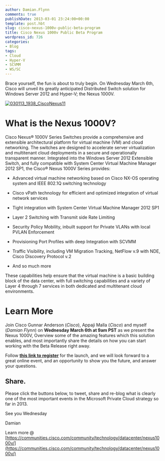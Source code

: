 ```yaml
---
author: Damian.Flynn
comments: true
publishDate: 2013-03-01 23:24:00+00:00
template: post.hbt
slug: cisco-nexus-1000v-public-beta-program
title: Cisco Nexus 1000v Public Beta Program
wordpress_id: 726
categories:
- Blog
tags:
- Cloud
- Hyper-V
- SCVMM
- WS/SC
---
```


Brace yourself, the fun is about to truly begin. On Wednesday March 6th, Cisco will unveil its greatly anticipated Distributed Switch solution for Windows Server 2012 and Hyper-V; the Nexus 1000V.

[![030113_1938_CiscoNexus11](http://blogstorage.damianflynn.com/wordpress/2014/08/030113_1938_CiscoNexus11.png)](http://blogstorage.damianflynn.com/wordpress/2014/08/030113_1938_CiscoNexus11.png)


# What is the Nexus 1000V?


Cisco Nexus® 1000V Series Switches provide a comprehensive and extensible architectural platform for virtual machine (VM) and cloud networking. The switches are designed to accelerate server virtualization and multitenant cloud deployments in a secure and operationally transparent manner. Integrated into the Windows Server 2012 Extensible Switch, and fully compatible with System Center Virtual Machine Manager 2012 SP1, the Cisco® Nexus 1000V Series provides:



	
  * Advanced virtual machine networking based on Cisco NX-OS operating system and IEEE 802.1Q switching technology

	
  * Cisco vPath technology for efficient and optimized integration of virtual network services

	
  * Tight integration with System Center Virtual Machine Manager 2012 SP1

	
  * Layer 2 Switching with Transmit side Rate Limiting

	
  * Security Policy Mobility, inbuilt support for Private VLANs with local PVLAN Enforcement

	
  * Provisioning Port Profiles with deep Integration with SCVMM

	
  * Traffic Visibility, including VM Migration Tracking, NetFlow v.9 with NDE, Cisco Discovery Protocol v.2

	
  * And so much more


These capabilities help ensure that the virtual machine is a basic building block of the data center, with full switching capabilities and a variety of Layer 4 through 7 services in both dedicated and multitenant cloud environments.


# Learn More


Join Cisco Gunnar Anderson (_Cisco_), Appaji Malla (_Cisco_) and myself (_Damian Flynn_) on **Wednesday March 6th at 9am PST** as we present the Nexus 1000V, Overview some of the amazing features which this solution enables, and most importantly share the details on how you can start working with the Beta Release right away.

Follow [**this link to register**](https://cisco.webex.com/cisco/onstage/g.php?t=a&d=205920741) for the launch, and we will look forward to a great online event, and an opportunity to show you the future, and answer your questions.


## Share.


Please click the buttons below, to tweet, share and re-blog what is clearly one of the most important events in the Microsoft Private Cloud strategy so far in 2013.

See you Wednesday

Damian

Learn more @ [https://communities.cisco.com/community/technology/datacenter/nexus1000v/](https://communities.cisco.com/community/technology/datacenter/nexus1000v/)
